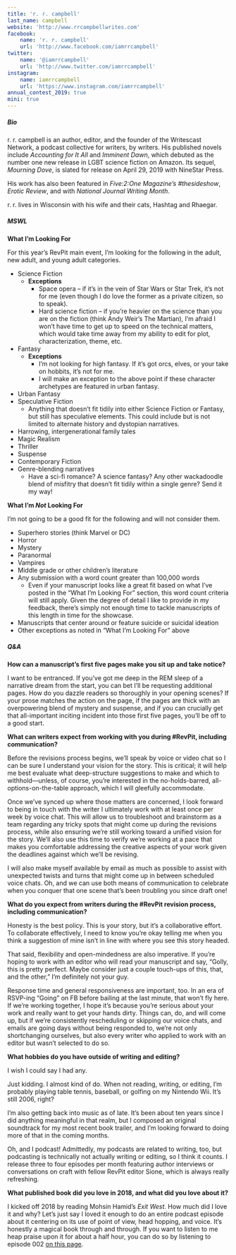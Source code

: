 ```yaml
---
title: 'r. r. campbell'
last_name: campbell
website: 'http://www.rrcampbellwrites.com'
facebook:
    name: 'r. r. campbell'
    url: 'http://www.facebook.com/iamrrcampbell'
twitter:
    name: '@iamrrcampbell'
    url: 'http://www.twitter.com/iamrrcampbell'
instagram:
    name: iamrrcampbell
    url: 'https://www.instagram.com/iamrrcampbell'
annual_contest_2019: true
mini: true
---
```


##### Bio

r. r. campbell is an author, editor, and the founder of the Writescast Network, a podcast collective for writers, by writers. His published novels include _Accounting for It All_ and _Imminent Dawn_, which debuted as the number one new release in LGBT science fiction on Amazon. Its sequel, _Mourning Dove_, is slated for release on April 29, 2019 with NineStar Press.

His work has also been featured in _Five:2:One Magazine’s #thesideshow_, _Erotic Review_, and with _National Journal Writing Month_.

r. r. lives in Wisconsin with his wife and their cats, Hashtag and Rhaegar.

##### MSWL

**What I’m Looking For**

For this year’s RevPit main event, I’m looking for the following in the adult, new adult, and young adult categories. 

 * Science Fiction
     * **Exceptions**
         * Space opera – if it’s in the vein of Star Wars or Star Trek, it’s not for me (even though I do love the former as a private citizen, so to speak).
         * Hard science fiction – if you’re heavier on the science than you are on the fiction (think Andy Weir’s The Martian), I’m afraid I won’t have time to get up to speed on the technical matters, which would take time away from my ability to edit for plot, characterization, theme, etc.
 * Fantasy
     * **Exceptions**
         * I’m not looking for high fantasy. If it’s got orcs, elves, or your take on hobbits, it’s not for me.
         * I will make an exception to the above point if these character archetypes are featured in urban fantasy. 
 * Urban Fantasy
 * Speculative Fiction
     * Anything that doesn’t fit tidily into either Science Fiction or Fantasy, but still has speculative elements. This could include but is not limited to alternate history and dystopian narratives.
 * Harrowing, intergenerational family tales
 * Magic Realism
 * Thriller
 * Suspense
 * Contemporary Fiction
 * Genre-blending narratives
     * Have a sci-fi romance? A science fantasy? Any other wackadoodle blend of misfitry that doesn’t fit tidily within a single genre? Send it my way!

**What I’m _Not_ Looking For**

I’m not going to be a good fit for the following and will not consider them.

 * Superhero stories (think Marvel or DC)
 * Horror
 * Mystery
 * Paranormal
 * Vampires
 * Middle grade or other children’s literature
 * Any submission with a word count greater than 100,000 words
     * Even if your manuscript looks like a great fit based on what I’ve posted in the “What I’m Looking For” section, this word count criteria will still apply. Given the degree of detail I like to provide in my feedback, there’s simply not enough time to tackle manuscripts of this length in time for the showcase.
 * Manuscripts that center around or feature suicide or suicidal ideation
 * Other exceptions as noted in “What I’m Looking For” above

##### Q&A

**How can a manuscript’s first five pages make you sit up and take notice?**

I want to be entranced. If you’ve got me deep in the REM sleep of a narrative dream from the start, you can bet I’ll be requesting additional pages. How do you dazzle readers so thoroughly in your opening scenes? If your prose matches the action on the page, if the pages are thick with an overpowering blend of mystery and suspense, and if you can crucially get that all-important inciting incident into those first five pages, you’ll be off to a good start.
 
**What can writers expect from working with you during #RevPit, including communication?**

Before the revisions process begins, we’ll speak by voice or video chat so I can be sure I understand your vision for the story. This is critical; it will help me best evaluate what deep-structure suggestions to make and which to withhold&mdash;unless, of course, you’re interested in the no-holds-barred, all-options-on-the-table approach, which I will gleefully accommodate.

Once we’ve synced up where those matters are concerned, I look forward to being in touch with the writer I ultimately work with at least once per week by voice chat. This will allow us to troubleshoot and brainstorm as a team regarding any tricky spots that might come up during the revisions process, while also ensuring we’re still working toward a unified vision for the story. We’ll also use this time to verify we’re working at a pace that makes you comfortable addressing the creative aspects of your work given the deadlines against which we’ll be revising.

I will also make myself available by email as much as possible to assist with unexpected twists and turns that might come up in between scheduled voice chats. Oh, and we can use both means of communication to celebrate when you conquer that one scene that’s been troubling you since draft one!

**What do you expect from writers during the #RevPit revision process, including communication?**

Honesty is the best policy. This is your story, but it’s a collaborative effort. To collaborate effectively, I need to know you’re okay telling me when you think a suggestion of mine isn’t in line with where you see this story headed.

That said, flexibility and open-mindedness are also imperative. If you’re hoping to work with an editor who will read your manuscript and say, “Golly, this is pretty perfect. Maybe consider just a couple touch-ups of this, that, and the other,” I’m definitely not your guy.

Response time and general responsiveness are important, too. In an era of RSVP-ing “Going” on FB before bailing at the last minute, that won’t fly here. If we’re working together, I hope it’s because you’re serious about your work and really want to get your hands dirty. Things can, do, and will come up, but if we’re consistently rescheduling or skipping our voice chats, and emails are going days without being responded to, we’re not only shortchanging ourselves, but also every writer who applied to work with an editor but wasn’t selected to do so.
 
**What hobbies do you have outside of writing and editing?**

I wish I could say I had any.

Just kidding. I almost kind of do. When not reading, writing, or editing, I’m probably playing table tennis, baseball, or golfing on my Nintendo Wii. It’s still 2006, right?

I’m also getting back into music as of late. It’s been about ten years since I did anything meaningful in that realm, but I composed an original soundtrack for my most recent book trailer, and I’m looking forward to doing more of that in the coming months.

Oh, and I podcast! Admittedly, my podcasts are related to writing, too, but podcasting is technically not actually writing or editing, so I think it counts. I release three to four episodes per month featuring author interviews or conversations on craft with fellow RevPit editor Sione, which is always really refreshing.
 
**What published book did you love in 2018, and what did you love about it?**

I kicked off 2018 by reading Mohsin Hamid’s _Exit West_. How much did I love it and why? Let’s just say I loved it enough to do an entire podcast episode about it centering on its use of point of view, head hopping, and voice. It’s honestly a magical book through and through. If you want to listen to me heap praise upon it for about a half hour, you can do so by listening to episode 002 [on this page](https://writescast.net/podcasts/bibliobreakdown?target=_blank).
